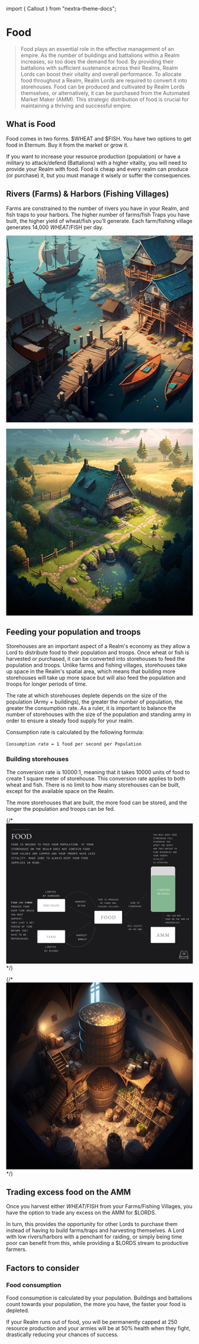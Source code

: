 import { Callout } from "nextra-theme-docs";

# Food

> Food plays an essential role in the effective management of an empire. As the number of buildings and battalions within a Realm increases, so too does the demand for food. By providing their battalions with sufficient sustenance across their Realms, Realm Lords can boost their vitality and overall performance. To allocate food throughout a Realm, Realm Lords are required to convert it into storehouses. Food can be produced and cultivated by Realm Lords themselves, or alternatively, it can be purchased from the Automated Market Maker (AMM). This strategic distribution of food is crucial for maintaining a thriving and successful empire.

## What is Food

Food comes in two forms. $WHEAT and $FISH. You have two options to get food in Eternum. Buy it from the market or grow it.

<Callout emoji="👾">
If you want to increase your resource production (population) or have a military to attack/defend (Battalions) with a higher vitality, you will need to provide your Realm with food. Food is cheap and every realm can produce (or purchase) it, but you must manage it wisely or suffer the consequences.
</Callout>

## Rivers (Farms) & Harbors (Fishing Villages)

Farms are constrained to the number of rivers you have in your Realm, and fish traps to your harbors. The higher number of farms/fish Traps you have built, the higher yield of wheat/fish you’ll generate.
Each farm/fishing village generates 14,000 $WHEAT/$FISH per day.

![WIP of a game asset](/static/img/game/buildings/mj_fishing_village.png)

![WIP of a game asset](/static/img/game/buildings/mj_farm.png)

## Feeding your population and troops

Storehouses are an important aspect of a Realm's economy as they allow a Lord to distribute food to their population and troops. Once wheat or fish is harvested or purchased, it can be converted into storehouses to feed the population and troops. Unlike farms and fishing villages, storehouses take up space in the Realm's spatial area, which means that building more storehouses will take up more space but will also feed the population and troops for longer periods of time. 

The rate at which storehouses deplete depends on the size of the population (Army + buildings), the greater the number of population, the greater the consumption rate. As a ruler, it is important to balance the number of storehouses with the size of the population and standing army in order to ensure a steady food supply for your realm.

Consumption rate is calculated by the following formula:

`Consumption rate = 1 food per second per Population`

### Building storehouses

The conversion rate is 10000:1, meaning that it takes 10000 units of food to create 1 square meter of storehouse. This conversion rate applies to both wheat and fish. There is no limit to how many storehouses can be built, except for the available space on the Realm. 

The more storehouses that are built, the more food can be stored, and the longer the population and troops can be fed.


{/* ![Food Production](/static/img/game/food-production.png) */}


{/* ![WIP of a game asset](/static/img/game/buildings/mj_storehouse.png) */}

## Trading excess food on the AMM

Once you harvest either $WHEAT/$FISH from your Farms/Fishing Villages, you have the option to trade any excess on the AMM for $LORDS.

In turn, this provides the opportunity for other Lords to purchase them instead of having to build farms/traps and harvesting themselves. A Lord with low rivers/harbors with a penchant for raiding, or simply being time poor can benefit from this, while providing a $LORDS stream to productive farmers.

## Factors to consider

### Food consumption

Food consumption is calculated by your population. Buildings and battalions count towards your population, the more you have, the faster your food is depleted.

If your Realm runs out of food, you will be permanently capped at 250 resource production and your armies will be at 50% health when they fight, drastically reducing your chances of success.
